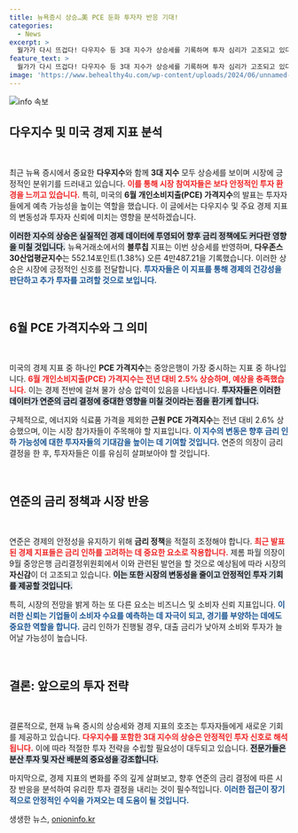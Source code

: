 ```yaml
---
title: 뉴욕증시 상승…美 PCE 둔화 투자자 반응 기대!
categories:
  - News
excerpt: >
  월가가 다시 뜨겁다! 다우지수 등 3대 지수가 상승세를 기록하며 투자 심리가 고조되고 있다. 연준의 금리 인하 기대감이 커지는 와중에 6월 PCE 인플레이션 지표가 발표되며 앞으로의 시장 전망에 더욱 이목이 집중되고 있다. 클릭하여 더 자세한 내용을 확인하세요!
feature_text: >
  월가가 다시 뜨겁다! 다우지수 등 3대 지수가 상승세를 기록하며 투자 심리가 고조되고 있다. 연준의 금리 인하 기대감이 커지는 와중에 6월 PCE 인플레이션 지표가 발표되며 앞으로의 시장 전망에 더욱 이목이 집중되고 있다. 클릭하여 더 자세한 내용을 확인하세요!
image: 'https://www.behealthy4u.com/wp-content/uploads/2024/06/unnamed-file.png'
---
```


<p><img src="https://www.behealthy4u.com/wp-content/uploads/2024/06/unnamed-file.png" alt="info 속보" /></p>

<h2 data-ke-size="size26">다우지수 및 미국 경제 지표 분석</h2>

<p data-ke-size="size16">&nbsp;</p>

<p>최근 뉴욕 증시에서 중요한 <strong>다우지수</strong>와 함께 <strong>3대 지수</strong> 모두 상승세를 보이며 시장에 긍정적인 분위기를 드러내고 있습니다. <b><span style="color: #ee2323;">이를 통해 시장 참여자들은 보다 안정적인 투자 환경을 느끼고 있습니다.</span></b> 특히, 미국의 <strong>6월 개인소비지출(PCE) 가격지수</strong>의 발표는 투자자들에게 예측 가능성을 높이는 역할을 했습니다. 이 글에서는 다우지수 및 주요 경제 지표의 변동성과 투자자 신뢰에 미치는 영향을 분석하겠습니다.</p>

<p><b><span style="background-color: #21538527;">이러한 지수의 상승은 실질적인 경제 데이터에 투영되어 향후 금리 정책에도 커다란 영향을 미칠 것입니다.</span></b> 뉴욕거래소에서의 <strong>블루칩</strong> 지표는 이번 상승세를 반영하며, <strong>다우존스30산업평균지수</strong>는 552.14포인트(1.38%) 오른 4만487.21을 기록했습니다. 이러한 상승은 시장에 긍정적인 신호를 전달합니다. <b><span style="color: #1a5490;">투자자들은 이 지표를 통해 경제의 건강성을 판단하고 추가 투자를 고려할 것으로 보입니다.</span></b></p>

<p data-ke-size="size16">&nbsp;</p>

<h2 data-ke-size="size26">6월 PCE 가격지수와 그 의미</h2>

<p data-ke-size="size16">&nbsp;</p>

<p>미국의 경제 지표 중 하나인 <strong>PCE 가격지수</strong>는 중앙은행이 가장 중시하는 지표 중 하나입니다. <b><span style="color: #ee2323;">6월 개인소비지출(PCE) 가격지수는 전년 대비 2.5% 상승하며, 예상을 충족했습니다.</span></b> 이는 경제 전반에 걸쳐 물가 상승 압력이 있음을 나타냅니다. <b><span style="background-color: #21538527;">투자자들은 이러한 데이터가 연준의 금리 결정에 중대한 영향을 미칠 것이라는 점을 환기케 합니다.</span></b></p>

<p>구체적으로, 에너지와 식료품 가격을 제외한 <strong>근원 PCE 가격지수</strong>는 전년 대비 2.6% 상승했으며, 이는 시장 참가자들이 주목해야 할 지표입니다. <b><span style="color: #1a5490;">이 지수의 변동은 향후 금리 인하 가능성에 대한 투자자들의 기대감을 높이는 데 기여할 것입니다.</span></b> 연준의 의장이 금리 결정을 한 후, 투자자들은 이를 유심히 살펴보아야 할 것입니다.</p>

<p data-ke-size="size16">&nbsp;</p>

<h2 data-ke-size="size26">연준의 금리 정책과 시장 반응</h2>

<p data-ke-size="size16">&nbsp;</p>

<p>연준은 경제의 안정성을 유지하기 위해 <strong>금리 정책</strong>을 적절히 조정해야 합니다. <b><span style="color: #ee2323;">최근 발표된 경제 지표들은 금리 인하를 고려하는 데 중요한 요소로 작용합니다.</span></b> 제롬 파월 의장이 9월 중앙은행 금리결정위원회에서 이와 관련된 발언을 할 것으로 예상됨에 따라 시장의 <strong>자신감</strong>이 더 고조되고 있습니다. <b><span style="background-color: #21538527;">이는 또한 시장의 변동성을 줄이고 안정적인 투자 기회를 제공할 것입니다.</span></b></p>

<p>특히, 시장의 전망을 밝게 하는 또 다른 요소는 비즈니스 및 소비자 신뢰 지표입니다. <b><span style="color: #1a5490;">이러한 신뢰는 기업들이 소비자 수요를 예측하는 데 자극이 되고, 경기를 부양하는 데에도 중요한 역할을 합니다.</span></b> 금리 인하가 진행될 경우, 대출 금리가 낮아져 소비와 투자가 늘어날 가능성이 높습니다.</p>

<p data-ke-size="size16">&nbsp;</p>

<h2 data-ke-size="size26">결론: 앞으로의 투자 전략</h2>

<p data-ke-size="size16">&nbsp;</p>

<p>결론적으로, 현재 뉴욕 증시의 상승세와 경제 지표의 호조는 투자자들에게 새로운 기회를 제공하고 있습니다. <b><span style="color: #ee2323;">다우지수를 포함한 3대 지수의 상승은 안정적인 투자 신호로 해석됩니다.</span></b> 이에 따라 적절한 투자 전략을 수립할 필요성이 대두되고 있습니다. <b><span style="background-color: #21538527;">전문가들은 분산 투자 및 자산 배분의 중요성을 강조합니다.</span></b></p>

<p>마지막으로, 경제 지표의 변화를 주의 깊게 살펴보고, 향후 연준의 금리 결정에 따른 시장 반응을 분석하여 유리한 투자 결정을 내리는 것이 필수적입니다. <b><span style="color: #1a5490;">이러한 접근이 장기적으로 안정적인 수익을 가져오는 데 도움이 될 것입니다.</span></b></p>
생생한 뉴스, <a href="https://onioninfo.kr" rel="dofollow">onioninfo.kr</a>



